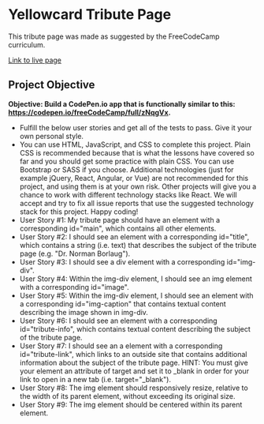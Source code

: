 # Yellowcard Tribute Page

This tribute page was made as suggested by the FreeCodeCamp curriculum.

[Link to live page](https://lenachestnut.github.io/fcc-tribute-page/)

## Project Objective

**Objective: Build a CodePen.io app that is functionally similar to this: https://codepen.io/freeCodeCamp/full/zNqgVx.**

-   Fulfill the below user stories and get all of the tests to pass. Give it your own personal style.
-   You can use HTML, JavaScript, and CSS to complete this project. Plain CSS is recommended because that is what the lessons have covered so far and you should get some practice with plain CSS. You can use Bootstrap or SASS if you choose. Additional technologies (just for example jQuery, React, Angular, or Vue) are not recommended for this project, and using them is at your own risk. Other projects will give you a chance to work with different technology stacks like React. We will accept and try to fix all issue reports that use the suggested technology stack for this project. Happy coding!
-   User Story #1: My tribute page should have an element with a corresponding id="main", which contains all other elements.
-   User Story #2: I should see an element with a corresponding id="title", which contains a string (i.e. text) that describes the subject of the tribute page (e.g. "Dr. Norman Borlaug").
-   User Story #3: I should see a div element with a corresponding id="img-div".
-   User Story #4: Within the img-div element, I should see an img element with a corresponding id="image".
-   User Story #5: Within the img-div element, I should see an element with a corresponding id="img-caption" that contains textual content describing the image shown in img-div.
-   User Story #6: I should see an element with a corresponding id="tribute-info", which contains textual content describing the subject of the tribute page.
-   User Story #7: I should see an a element with a corresponding id="tribute-link", which links to an outside site that contains additional information about the subject of the tribute page. HINT: You must give your element an attribute of target and set it to \_blank in order for your link to open in a new tab (i.e. target="\_blank").
-   User Story #8: The img element should responsively resize, relative to the width of its parent element, without exceeding its original size.
-   User Story #9: The img element should be centered within its parent element.
